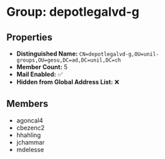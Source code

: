 # Group: depotlegalvd-g

## Properties

- **Distinguished Name:** `CN=depotlegalvd-g,OU=unil-groups,OU=gesu,DC=ad,DC=unil,DC=ch`
- **Member Count:** 5
- **Mail Enabled:** ✅
- **Hidden from Global Address List:** ❌

## Members

- agoncal4
- cbezenc2
- hhahling
- jchammar
- mdelesse
